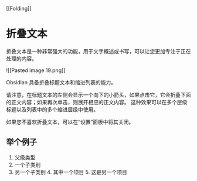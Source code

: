 [[Folding]]

# 折叠文本

折叠文本是一种非常强大的功能，用于文字概述或书写，可以让您更加专注于正在处理的内容。

![[Pasted image 19.png]]

Obsidian 具备折叠标题文本和缩进列表的能力。

请注意，在标题文本的左侧会显示一个向下的小箭头，如果点击它，它会折叠下面的正文内容；如果再次单击，则展开相应的正文内容。
这种效果可以在多个层级标题以及列表中的多个缩进层级中使用。

如果您不喜欢折叠文本，可以在“设置”面板中将其关闭。

## 举个例子

1. 父级类型
  2. 一个子类别
  3. 另一个子类别
    4. 其中一个项目
    5. 这是另一个项目